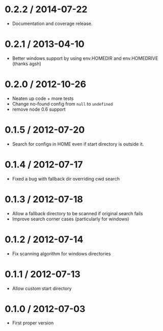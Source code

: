 0.2.2 / 2014-07-22
==================
  * Documentation and coverage release.

0.2.1 / 2013-04-10
==================
  * Better windows support by using env.HOMEDIR and env.HOMEDRIVE (thanks agsh)

0.2.0 / 2012-10-26
==================
  * Neaten up code + more tests
  * Change no-found config from `null` to `undefined`
  * remove node 0.6 support

0.1.5 / 2012-07-20
==================
  * Search for configs in HOME even if start directory is outside it.

0.1.4 / 2012-07-17
==================
  * Fixed a bug with fallback dir overriding cwd search

0.1.3 / 2012-07-18
==================
  * Allow a fallback directory to be scanned if original search fails
  * Improve search corner cases (particularly for windows)

0.1.2 / 2012-07-14
==================
  * Fix scanning algorithm for windows directories

0.1.1 / 2012-07-13
==================
  * Allow custom start directory

0.1.0 / 2012-07-03
==================
  * First proper version


